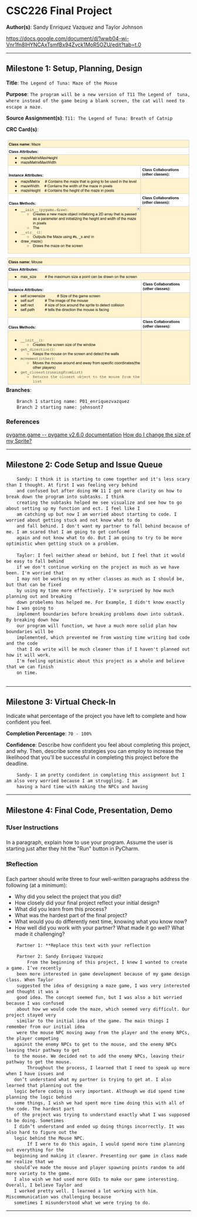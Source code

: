 # CSC226 Final Project



**Author(s)**: Sandy Enriquez Vazquez and Taylor Johnson 

https://docs.google.com/document/d/1wwb04-wi-Vnr1fn8lHYNCAxTsmfBx94Zvck1MoR5OZU/edit?tab=t.0

---

## Milestone 1: Setup, Planning, Design

**Title**: `The Legend of Tuna: Maze of the Mouse `

**Purpose**: `The program will be a new version of T11 The Legend of 
tuna, where instead of the game being a blank screen, the cat will need to escape a maze.`

**Source Assignment(s)**: `T11: The Legend of Tuna: Breath of Catnip`

**CRC Card(s)**:

![Maze CRC](CRC%20Cards/Screenshot%202025-04-01%20185145.png " Maze CRC Card")
![Mouse CRC](CRC%20Cards/Screenshot%202025-04-01%20185339.png " Mouse CRC Card")
**Branches**:   

```
    Branch 1 starting name: P01_enriquezvazquez
    Branch 2 starting name: johnsont7
```

### References 


[pygame.game -- pygame v2.6.0 documentation](https://www.pygame.org/docs/ref/draw.html)
[ How do I change the size of my Sprite?](https://www.codesters.com/preview/778ed656278a4acd99e0619e8b1c3f63/?lang=en)

---

## Milestone 2: Code Setup and Issue Queue



```
    Sandy: I think it is starting to come together and it's less scary than I thought. At first I was feeling very behind
    and confused but after doing HW 11 I got more clarity on how to break down the program into subtasks. I think 
    creating the subtasks helped me see visualize and see how to go about setting up my function and ect. I feel like I 
    am catching up but now I am worried about starting to code. I worried about getting stuck and not know what to do 
    and fall behind. I don't want my partner to fall behind because of me. I am scared that I am going to get confused 
    again and not know what to do. But I am going to try to be more optimistic when getting stuck on a problem. 
    
    Taylor: I feel neither ahead or behind, but I feel that it would be easy to fall behind
    if we don't continue working on the project as much as we have been. I'm worried that
    I may not be working on my other classes as much as I should be, but that can be fixed
    by using my time more effectively. I'm surprised by how much planning out and breaking 
    down probelems has helped me. For Example, I didn't know exactly how I was going to
    implement boundaries before breaking problems down into subtask. By breaking down how
    our program will function, we have a much more solid plan how boundaries will be 
    implemented, which prevented me from wasting time writing bad code and the code
    that I do write will be much cleaner than if I haven't planned out how it will work.
    I'm feeling optimistic about this project as a whole and believe that we can finish
    on time.
    
```

---

## Milestone 3: Virtual Check-In

Indicate what percentage of the project you have left to complete and how confident you feel. 

️**Completion Percentage**: `70 - 100%`

**Confidence**: Describe how confident you feel about completing this project, and why. Then, describe some 
  strategies you can employ to increase the likelihood that you'll be successful in completing this project 
  before the deadline.

```
    Sandy- I am pretty condident in completing this assignment but I am also very worried because I am struggling. I am 
    having a hard time with making the NPCs and having 
```

---

## Milestone 4: Final Code, Presentation, Demo

### ❗User Instructions

In a paragraph, explain how to use your program. Assume the user is starting just after they hit the "Run" button 
in PyCharm. 


### ❗Reflection

Each partner should write three to four well-written paragraphs address the following (at a minimum):
- Why did you select the project that you did?
- How closely did your final project reflect your initial design?
- What did you learn from this process?
- What was the hardest part of the final project?
- What would you do differently next time, knowing what you know now?
- How well did you work with your partner? What made it go well? What made it challenging?

```
    Partner 1: **Replace this text with your reflection
```

```
    Partner 2: Sandy Enriquez Vazquez 
        From the beginning of this project, I knew I wanted to create a game. I’ve recently 
    been more interested in game development because of my game design class. When Taylor 
    suggested the idea of designing a maze game, I was very interested and thought it was a 
    good idea. The concept seemed fun, but I was also a bit worried because I was confused 
    about how we would code the maze, which seemed very difficult. Our project stayed very 
    similar to the initial idea of the game. The main things I remember from our initial idea 
    were the mouse NPC moving away from the player and the enemy NPCs, the player competing 
   against the enemy NPCs to get to the mouse, and the enemy NPCs leaving their pathway to get 
   to the mouse. We decided not to add the enemy NPCs, leaving their pathway to get the mouse. 
        Throughout the process, I learned that I need to speak up more when I have issues and 
   don’t understand what my partner is trying to get at. I also learned that planning out the 
   logic before coding is very important. Although we did spend time planning the logic behind 
   some things, I wish we had spent more time doing this with all of the code. The hardest part 
   of the project was trying to understand exactly what I was supposed to be doing. Sometimes 
   I didn’t understand and ended up doing things incorrectly. It was also hard to figure out the 
   logic behind the Mouse NPC. 
        If I were to do this again, I would spend more time planning out everything for the 
   beginning and making it clearer. Presenting our game in class made me realize that we 
   should’ve made the mouse and player spawning points random to add more variety to the game. 
   I also wish we had used more GUIs to make our game interesting. Overall, I believe Taylor and 
   I worked pretty well. I learned a lot working with him. Miscommunication was challenging because 
   sometimes I misunderstood what we were trying to do.

```

---